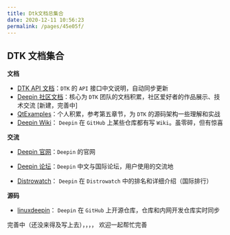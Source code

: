 ```yaml
---
title: Dtk文档总集合
date: 2020-12-11 10:56:23
permalink: /pages/45e05f/
---
```




## DTK 文档集合

**文档**

- [DTK API 文档](https://linuxdeepin.github.io/dtk/)：`DTK` 的 `API` 接口中文说明，自动同步更新
- [Deepin 社区文档](http://linuxdeepin.github.io/docs)：核心为 `DTK` 团队的文档积累，社区爱好者的作品展示、技术交流      [新建，完善中]
- [QtExamples](https://github.com/xmuli/QtExamples)：个人积累，参考第五章节，为 `DTK` 的源码架构一些理解和实战
- [Deepin Wiki](https://github.com/linuxdeepin/developer-center/wiki)： `Deepin` 在 `GitHub` 上某些仓库都有写 `Wiki`。虽零碎，但有惊喜



**交流**

- [Deepin 官网](https://www.deepin.org/zh/)：`Deepin` 的官网

- [Deepin 论坛](https://bbs.deepin.org/)：`Deepin` 中文与国际论坛，用户使用的交流地
- [Distrowatch](https://distrowatch.com/table.php?distribution=deepin)： `Deepin` 在 `Distrowatch` 中的排名和详细介绍（国际排行）



**源码**

- [linuxdeepin](https://github.com/linuxdeepin)： `Deepin` 在 `GitHub` 上开源仓库，仓库和内网开发仓库实时同步





完善中（还没来得及写上去），，，， 欢迎一起帮忙完善